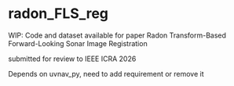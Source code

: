 # radon_FLS_reg

WIP: Code and dataset available for paper
Radon Transform-Based Forward-Looking Sonar Image Registration

submitted for review to IEEE ICRA 2026


Depends on uvnav_py, need to add requirement or remove it